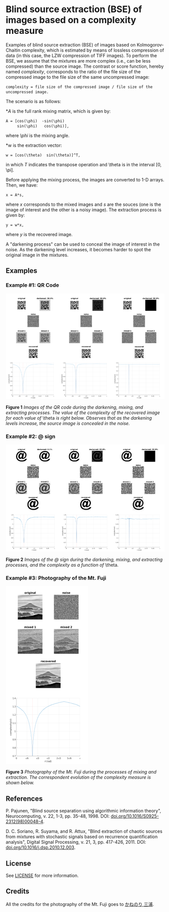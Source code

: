 # Blind source extraction (BSE) of images based on a complexity measure

Examples of blind source extraction (BSE) of images based on Kolmogorov-Chaitin complexity, which is estimated by means of lossless compression of data (in this case, the LZW compression of TIFF images). To perform the BSE, we assume that the mixtures are more complex (i.e., can be less compressed) than the source image. The contrast or score function, hereby named _complexity_, corresponds to the ratio of the file size of the compressed image to the file size of the same uncompressed image:

    complexity = file size of the compressed image / file size of the uncompressed image.

The scenario is as follows:

*_A_ is the full rank mixing matrix, which is given by:

    A = [cos(\phi)  -sin(\phi)
         sin(\phi)   cos(\phi)],

where _\phi_ is the mixing angle.

*w is the extraction vector:

    w = [cos(\theta)  sin(\theta)]^T,

in which _T_ indicates the transpose operation and \theta is in the interval [0, \pi].

Before applying the mixing process, the images are converted to 1-D arrays. Then, we have:

    x = A*s,

where _x_ corresponds to the mixed images and _s_ are the souces (one is the image of interest and the other is a noisy image). The extraction process is given by:

    y = w*x,

where _y_ is the recovered image.

A "darkening process" can be used to conceal the image of interest in the noise. As the darkening level increases, it becomes harder to spot the original image in the mixtures.

## Examples

### Example #1: QR Code

![BSE of the QR code.](imgs/results/qr-code-results.png)

**Figure 1** _Images of the QR code during the darkening, mixing, and extracting processes. The value of the complexity of the recovered image for each value of_ \theta _is right below. Observes that as the darkening levels increase, the source image is concealed in the noise._

### Example #2: @ sign

![BSE of the @ sign.](imgs/results/at-sign-results.png)

**Figure 2** _Images of the @ sign during the darkening, mixing, and extracting processes, and the complexity as a function of_ \theta.

### Example #3: Photography of the Mt. Fuji

![BSE of the photography of the Mt. Fuji.](imgs/results/mt-fuji-results.png)

**Figure 3** _Photography of the Mt. Fuji during the processes of mixing and extraction. The correspondent evolution of the complexity measure is shown below._

## References

P. Pajunen, "Blind source separation using algorithmic information theory", Neurocomputing, v. 22, 1-3, pp. 35-48, 1998. DOI: [doi.org/10.1016/S0925-2312(98)00048-4](https://doi.org/10.1016/S0925-2312(98)00048-4).

D. C. Soriano, R. Suyama, and R. Attux, "Blind extraction of chaotic sources from mixtures with stochastic signals based on recurrence quantification analysis", Digital Signal Processing, v. 21, 3, pp. 417-426, 2011. DOI: [doi.org/10.1016/j.dsp.2010.12.003](https://doi.org/10.1016/j.dsp.2010.12.003).

## License

See [LICENSE](LICENSE) for more information.

## Credits

All the credits for the photography of the Mt. Fuji goes to [かねのり 三浦](https://pixabay.com/pt/users/Kanenori-4749850/?utm_source=link-attribution&amp;utm_medium=referral&amp;utm_campaign=image&amp;utm_content=2232246).

